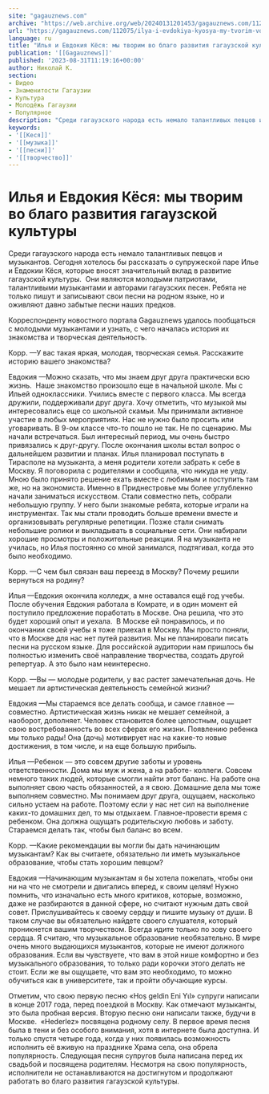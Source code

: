 ```yaml
---
site: "gagauznews.com"
archive: "https://web.archive.org/web/20240131201453/gagauznews.com/112075/ilya-i-evdokiya-kyosya-my-tvorim-vo-blago-razvitiya-gagauzskoj-kultury.html"
url: "https://gagauznews.com/112075/ilya-i-evdokiya-kyosya-my-tvorim-vo-blago-razvitiya-gagauzskoj-kultury.html"
language: ru
title: "Илья и Евдокия Кёся: мы творим во благо развития гагаузской культуры"
publication: '[[Gagauznews]]'
published: '2023-08-31T11:19:16+00:00'
author: Николай К.
section:
- Видео
- Знаменитости Гагаузии
- Культура
- Молодёжь Гагаузии
- Популярное
description: "Среди гагаузского народа есть немало талантливых певцов и музыкантов. Сегодня хотелось бы рассказать о супружеской паре Илье и Евдокии Кёся, которые вносят значительный вклад в развитие гагаузской культуры. Они являются молодыми патриотами, талантливыми музыкантами и авторами гагаузских песен. Ребята не только пишут и записывают свои песни на родном языке, но и оживляют давно забытые песни наших предков. Корреспонденту новостного портала Gagauznews удалось пообщаться с молодыми музыкантами и узнать, с чего началась история их знакомства и творческая деятельность. Корр. — У вас такая яркая, молодая, творческая семья. Расскажите историю вашего знакомства? Евдокия — Можно сказать, что мы знаем друг друга практически […]"
keywords:
- '[[Кеся]]'
- '[[музыка]]'
- '[[песни]]'
- '[[творчество]]'
---
```


# Илья и Евдокия Кёся: мы творим во благо развития гагаузской культуры

Среди гагаузского народа есть немало талантливых певцов и музыкантов. Сегодня хотелось бы рассказать о супружеской паре Илье и Евдокии Кёся, которые вносят значительный вклад в развитие гагаузской культуры.  Они являются молодыми патриотами, талантливыми музыкантами и авторами гагаузских песен. Ребята не только пишут и записывают свои песни на родном языке, но и оживляют давно забытые песни наших предков.

Корреспонденту новостного портала Gagauznews удалось пообщаться с молодыми музыкантами и узнать, с чего началась история их знакомства и творческая деятельность.

Корр. —У вас такая яркая, молодая, творческая семья. Расскажите историю вашего знакомства?

Евдокия —Можно сказать, что мы знаем друг друга практически всю жизнь.  Наше знакомство произошло еще в начальной школе. Мы с Ильей одноклассники. Учились вместе с первого класса. Мы всегда дружили, поддерживали друг друга. Хочу отметить, что музыкой мы интересовались еще со школьной скамьи. Мы принимали активное участие в любых мероприятиях. Нас не нужно было просить или уговаривать. В 9-ом классе что-то пошло не так. Не по сценарию. Мы начали встречаться. Был интересный период, мы очень быстро привязались к друг-другу. После окончания школы встал вопрос о дальнейшем развитии и планах. Илья планировал поступать в Тирасполе на музыканта, а меня родители хотели забрать к себе в Москву. Я поговорила с родителями и сообщила, что никуда не уеду. Мною было принято решение ехать вместе с любимым и поступить там же, но на экономиста. Именно в Приднестровье мы более углубленно начали заниматься искусством. Стали совместно петь, собрали небольшую группу. У него были знакомые ребята, которые играли на инструментах. Так мы стали проводить больше времени вместе и организовывать регулярные репетиции. Позже стали снимать небольшие ролики и выкладывать в социальные сети. Они набирали хорошие просмотры и положительные реакции. Я на музыканта не училась, но Илья постоянно со мной занимался, подтягивал, когда это было необходимо.

Корр. —С чем был связан ваш переезд в Москву? Почему решили вернуться на родину?

Илья —Евдокия окончила колледж, а мне оставался ещё год учебы. После обучения Евдокия работала в Комрате, и в один момент ей поступило предложение поработать в Москве. Она решила, что это будет хороший опыт и уехала.  В Москве ей понравилось, и по окончании своей учебы я тоже приехал в Москву. Мы просто поняли, что в Москве для нас нет путей развития. Мы не планировали писать песни на русском языке. Для российской аудитории нам пришлось бы полностью изменить своё направление творчества, создать другой репертуар. А это было нам неинтересно.

Корр. —Вы — молодые родители, у вас растет замечательная дочь. Не мешает ли артистическая деятельность семейной жизни?

Евдокия —Мы стараемся все делать сообща, и самое главное — совместно. Артистическая жизнь никак не мешает семейной, а наоборот, дополняет. Человек становится более целостным, ощущает свою востребованность во всех сферах его жизни. Появлению ребенка мы только рады! Она (дочь) мотивирует нас на какие-то новые достижения, в том числе, и на еще большую прибыль.

Илья —Ребенок — это совсем другие заботы и уровень ответственности. Дома мы муж и жена, а на работе- коллеги. Совсем немного таких людей, которые смогли найти этот баланс. На работе она выполняет свою часть обязанностей, а я свою. Домашние дела мы тоже выполняем совместно. Мы понимаем друг друга, ощущаем, насколько сильно устаем на работе. Поэтому если у нас нет сил на выполнение каких-то домашних дел, то мы отдыхаем. Главное-провести время с ребенком. Она должна ощущать родительскую любовь и заботу. Стараемся делать так, чтобы был баланс во всем.

Корр. —Какие рекомендации вы могли бы дать начинающим музыкантам? Как вы считаете, обязательно ли иметь музыкальное образование, чтобы стать хорошим певцом?

Евдокия —Начинающим музыкантам я бы хотела пожелать, чтобы они ни на что не смотрели и двигались вперед, к своим целям! Нужно помнить, что изначально есть много критиков, которые, возможно, даже не разбираются в данной сфере, но считают нужным дать свой совет. Прислушивайтесь к своему сердцу и пишите музыку от души. В таком случае вы обязательно найдете своего слушателя, который проникнется вашим творчеством. Всегда идите только по зову своего сердца. Я считаю, что музыкальное образование необязательно. В мире очень много выдающихся музыкантов, которые не имеют должного образования. Если вы чувствуете, что вам в этой нише комфортно и без музыкального образования, то только ради корочки этого делать не стоит. Если же вы ощущаете, что вам это необходимо, то можно обучиться как в университете, так и пройти обучающие курсы.

Отметим, что свою первую песню «Hoṣ geldin Eni Yɩl» супруги написали в конце 2017 года, перед поездкой в Москву. Как отмечают музыканты, это была пробная версия. Вторую песню они написали также, будучи в Москве.  «Hederlez» посвящена родному селу. В первое время песня была в тени и без особого внимания, хотя в интернете была доступна. И только спустя четыре года, когда у них появилась возможность исполнить её вживую на празднике Храма села, она обрела популярность. Следующая песня супругов была написана перед их свадьбой и посвящена родителям. Несмотря на свою популярность, исполнители не останавливаются на достигнутом и продолжают работать во благо развития гагаузской культуры.